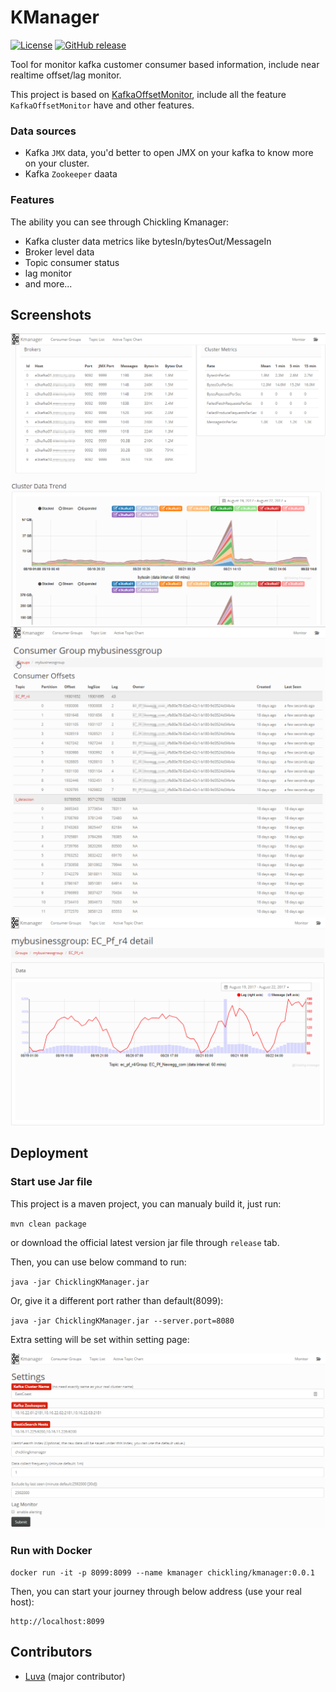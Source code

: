 # KManager

[![License](https://img.shields.io/badge/license-Apache%202-4EB1BA.svg)](https://www.apache.org/licenses/LICENSE-2.0.html)
[![GitHub release](https://img.shields.io/github/release/chickling/kmanager.svg)](https://github.com/chickling/kmanager/wiki/Downloads)

Tool for monitor kafka customer consumer based information, include near realtime offset/lag monitor.

This project is based on [KafkaOffsetMonitor](https://github.com/quantifind/KafkaOffsetMonitor), include all the feature `KafkaOffsetMonitor` have and other features.

### Data sources

- Kafka `JMX` data, you'd better to open JMX on your kafka to know more on your cluster.
- Kafka `Zookeeper` daata

### Features

The ability you can see through Chickling Kmanager:

- Kafka cluster data metrics like bytesIn/bytesOut/MessageIn
- Broker level data
- Topic consumer status
- lag monitor
- and more...

## Screenshots
![](./doc/features0.png)
![](./doc/features1.png)
![](./doc/features2.png)

## Deployment

### Start use Jar file

This project is a maven project, you can manualy build it, just run:

`mvn clean package`

or download the official latest version jar file through `release` tab.

Then, you can use below command to run:

`java -jar ChicklingKManager.jar`

Or, give it a different port rather than default(8099):

`java -jar ChicklingKManager.jar --server.port=8080`

Extra setting will be set within setting page:

![Setting page](./doc/setting.PNG)


### Run with Docker

```
docker run -it -p 8099:8099 --name kmanager chickling/kmanager:0.0.1
```

Then, you can start your journey through below address (use your real host):
```
http://localhost:8099
```

## Contributors

- [Luva](https://github.com/Hulva) (major contributor)
